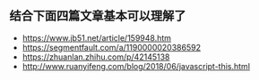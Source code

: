 ## 结合下面四篇文章基本可以理解了

- https://www.jb51.net/article/159948.htm
- https://segmentfault.com/a/1190000020386592
- https://zhuanlan.zhihu.com/p/42145138
- http://www.ruanyifeng.com/blog/2018/06/javascript-this.html
